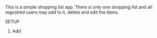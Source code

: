 This is a simple shopping list app. There si only one shopping list and all regostred users may add to it, delete and edit the items.

SETUP

1. Add
